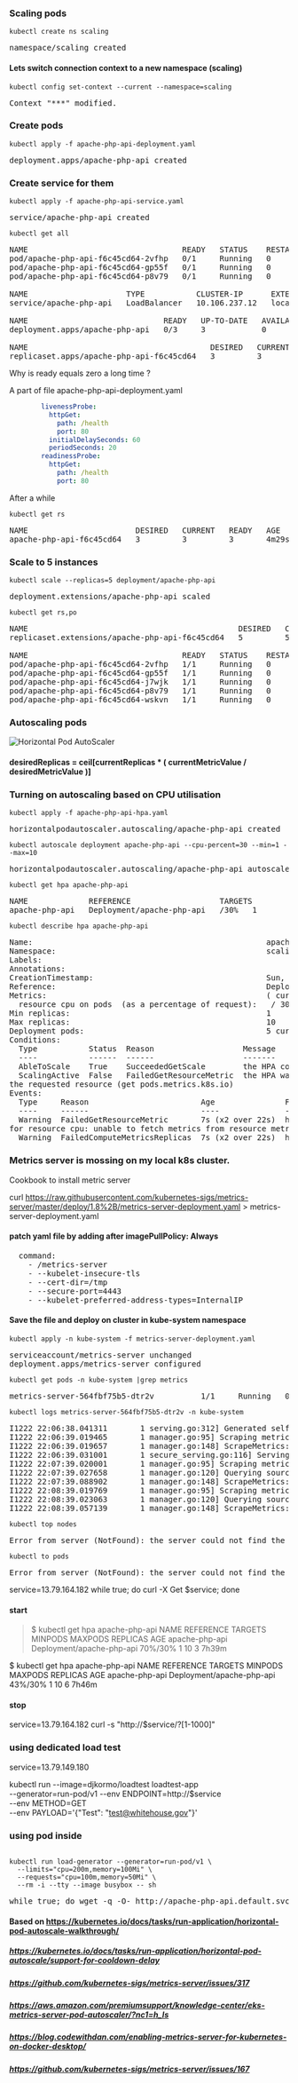 ### Scaling pods
```console
kubectl create ns scaling
```

<pre>
namespace/scaling created
</pre>

#### Lets switch connection context to a new namespace (scaling)
```console
kubectl config set-context --current --namespace=scaling
```
<pre>
Context "***" modified.
</pre>

### Create pods 
```console
kubectl apply -f apache-php-api-deployment.yaml
```
<pre>
deployment.apps/apache-php-api created
</pre>
### Create service for them
```console
kubectl apply -f apache-php-api-service.yaml
```
<pre>
service/apache-php-api created
</pre>
```console
kubectl get all
```
<pre>
NAME                                 READY   STATUS    RESTARTS   AGE
pod/apache-php-api-f6c45cd64-2vfhp   0/1     Running   0          85s
pod/apache-php-api-f6c45cd64-gp55f   0/1     Running   0          85s
pod/apache-php-api-f6c45cd64-p8v79   0/1     Running   0          85s

NAME                     TYPE           CLUSTER-IP      EXTERNAL-IP   PORT(S)        AGE
service/apache-php-api   LoadBalancer   10.106.237.12   localhost     80:32590/TCP   103s

NAME                             READY   UP-TO-DATE   AVAILABLE   AGE
deployment.apps/apache-php-api   0/3     3            0           85s

NAME                                       DESIRED   CURRENT   READY   AGE
replicaset.apps/apache-php-api-f6c45cd64   3         3         0       85s
</pre>

Why is ready equals zero a long time ?

A part of  file apache-php-api-deployment.yaml
```yaml
        livenessProbe:
          httpGet:
            path: /health
            port: 80
          initialDelaySeconds: 60
          periodSeconds: 20
        readinessProbe:
          httpGet:
            path: /health
            port: 80
```


After a while 

```console
kubectl get rs
```
<pre>
NAME                       DESIRED   CURRENT   READY   AGE
apache-php-api-f6c45cd64   3         3         3       4m29s
</pre>


### Scale to 5 instances
```console
kubectl scale --replicas=5 deployment/apache-php-api
```
<pre>
deployment.extensions/apache-php-api scaled
</pre>

```console
kubectl get rs,po
```
<pre>
NAME                                             DESIRED   CURRENT   READY   AGE
replicaset.extensions/apache-php-api-f6c45cd64   5         5         5       6m14s

NAME                                 READY   STATUS    RESTARTS   AGE
pod/apache-php-api-f6c45cd64-2vfhp   1/1     Running   0          6m14s
pod/apache-php-api-f6c45cd64-gp55f   1/1     Running   0          6m14s
pod/apache-php-api-f6c45cd64-j7wjk   1/1     Running   0          84s
pod/apache-php-api-f6c45cd64-p8v79   1/1     Running   0          6m14s
pod/apache-php-api-f6c45cd64-wskvn   1/1     Running   0          84s
</pre>


### Autoscaling pods



![Horizontal Pod AutoScaler](hpa.jpg)


#### desiredReplicas = ceil[currentReplicas * ( currentMetricValue / desiredMetricValue )]


### Turning on autoscaling based on CPU utilisation
```console
kubectl apply -f apache-php-api-hpa.yaml
```
<pre>
horizontalpodautoscaler.autoscaling/apache-php-api created
</pre>

```console
kubectl autoscale deployment apache-php-api --cpu-percent=30 --min=1 --max=10
```
<pre>
horizontalpodautoscaler.autoscaling/apache-php-api autoscaled
</pre>

```console
kubectl get hpa apache-php-api
```

<pre>
NAME             REFERENCE                   TARGETS         MINPODS   MAXPODS   REPLICAS   AGE
apache-php-api   Deployment/apache-php-api   <unknown>/30%   1         10        5          70s
</pre>


```console
kubectl describe hpa apache-php-api
```
<pre>
Name:                                                  apache-php-api
Namespace:                                             scaling
Labels:                                                <none>
Annotations:                                           <none>
CreationTimestamp:                                     Sun, 22 Dec 2019 21:00:38 +0100
Reference:                                             Deployment/apache-php-api
Metrics:                                               ( current / target )
  resource cpu on pods  (as a percentage of request):  <unknown> / 30%
Min replicas:                                          1
Max replicas:                                          10
Deployment pods:                                       5 current / 0 desired
Conditions:
  Type           Status  Reason                   Message
  ----           ------  ------                   -------
  AbleToScale    True    SucceededGetScale        the HPA controller was able to get the target's current scale
  ScalingActive  False   FailedGetResourceMetric  the HPA was unable to compute the replica count: unable to get metrics for resource cpu: unable to fetch metrics from resource metrics API: the server could not find 
the requested resource (get pods.metrics.k8s.io)
Events:
  Type     Reason                        Age               From                       Message
  ----     ------                        ----              ----                       -------
  Warning  FailedGetResourceMetric       7s (x2 over 22s)  horizontal-pod-autoscaler  unable to get metrics 
for resource cpu: unable to fetch metrics from resource metrics API: the server could not find the requested resource (get pods.metrics.k8s.io)
  Warning  FailedComputeMetricsReplicas  7s (x2 over 22s)  horizontal-pod-autoscaler  failed to get cpu utilization: unable to get metrics for resource cpu: unable to fetch metrics from resource metrics API: the server could not find the requested resource (get pods.metrics.k8s.io)
</pre>


### Metrics server is mossing on my local k8s cluster.

Cookbook to install metric server

curl  https://raw.githubusercontent.com/kubernetes-sigs/metrics-server/master/deploy/1.8%2B/metrics-server-deployment.yaml > metrics-server-deployment.yaml


#### patch yaml file by adding after  imagePullPolicy: Always
<pre>
  command:
    - /metrics-server
    - --kubelet-insecure-tls
    - --cert-dir=/tmp
    - --secure-port=4443
    - --kubelet-preferred-address-types=InternalIP
</pre>

#### Save the file and deploy on cluster in kube-system namespace
```console
kubectl apply -n kube-system -f metrics-server-deployment.yaml
```
<pre>
serviceaccount/metrics-server unchanged
deployment.apps/metrics-server configured
</pre>
```console
kubectl get pods -n kube-system |grep metrics
```
<pre>
metrics-server-564fbf75b5-dtr2v          1/1     Running   0          98s
</pre>
```console
kubectl logs metrics-server-564fbf75b5-dtr2v -n kube-system
```
<pre>
I1222 22:06:38.041311       1 serving.go:312] Generated self-signed cert (/tmp/apiserver.crt, /tmp/apiserver.key)
I1222 22:06:39.019465       1 manager.go:95] Scraping metrics from 0 sources
I1222 22:06:39.019657       1 manager.go:148] ScrapeMetrics: time: 2µs, nodes: 0, pods: 0        
I1222 22:06:39.031001       1 secure_serving.go:116] Serving securely on [::]:4443
I1222 22:07:39.020001       1 manager.go:95] Scraping metrics from 1 sources
I1222 22:07:39.027658       1 manager.go:120] Querying source: kubelet_summary:docker-desktop    
I1222 22:07:39.088902       1 manager.go:148] ScrapeMetrics: time: 68.8058ms, nodes: 1, pods: 23 
I1222 22:08:39.019769       1 manager.go:95] Scraping metrics from 1 sources
I1222 22:08:39.023063       1 manager.go:120] Querying source: kubelet_summary:docker-desktop    
I1222 22:08:39.057139       1 manager.go:148] ScrapeMetrics: time: 37.2889ms, nodes: 1, pods: 23 
</pre>

```console
kubectl top nodes
```
<pre>
Error from server (NotFound): the server could not find the requested resource (get services http:heapster:)
</pre>
```console
kubectl to pods
```
<pre>
Error from server (NotFound): the server could not find the requested resource (get services http:heapster:)
</pre>





service=13.79.164.182
while true; do curl -X Get $service; done

#### start 
> $ kubectl get hpa apache-php-api
> NAME             REFERENCE                   TARGETS   MINPODS   MAXPODS   REPLICAS   AGE
> apache-php-api   Deployment/apache-php-api   70%/30%   1         10        3          7h39m

$ kubectl get hpa apache-php-api
NAME             REFERENCE                   TARGETS   MINPODS   MAXPODS   REPLICAS   AGE
apache-php-api   Deployment/apache-php-api   43%/30%   1         10        6          7h46m

#### stop


service=13.79.164.182
curl -s "http://$service/?[1-1000]"

### using dedicated  load test 
service=13.79.149.180

kubectl run --image=djkormo/loadtest loadtest-app \
--generator=run-pod/v1 --env ENDPOINT=http://$service \
--env METHOD=GET  \
--env PAYLOAD='{"Test": "test@whitehouse.gov"}'

### using pod inside
```console

kubectl run load-generator --generator=run-pod/v1 \
  --limits="cpu=200m,memory=100Mi" \
  --requests="cpu=100m,memory=50Mi" \
  --rm -i --tty --image busybox -- sh

```

<pre>
while true; do wget -q -O- http://apache-php-api.default.svc.cluster.local/pi.php; done
</pre>

#### Based on  https://kubernetes.io/docs/tasks/run-application/horizontal-pod-autoscale-walkthrough/

##### https://kubernetes.io/docs/tasks/run-application/horizontal-pod-autoscale/support-for-cooldown-delay

##### https://github.com/kubernetes-sigs/metrics-server/issues/317

##### https://aws.amazon.com/premiumsupport/knowledge-center/eks-metrics-server-pod-autoscaler/?nc1=h_ls


##### https://blog.codewithdan.com/enabling-metrics-server-for-kubernetes-on-docker-desktop/

##### https://github.com/kubernetes-sigs/metrics-server/issues/167

